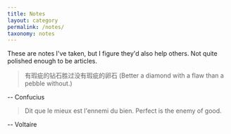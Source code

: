 ```yaml
---
title: Notes
layout: category
permalink: /notes/
taxonomy: notes
---
```


These are notes I've taken, but I figure they'd also help others. Not quite
polished enough to be articles.

> 有瑕疵的钻石胜过没有瑕疵的卵石
> (Better a diamond with a flaw than a pebble without.)

-- Confucius

> Dit que le mieux est l'ennemi du bien.
> Perfect is the enemy of good.

-- Voltaire
